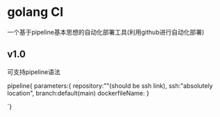 # golang CI

一个基于pipeline基本思想的自动化部署工具(利用github进行自动化部署)


## v1.0

可支持pipeline语法

pipeline{
      parameters:{
          repository:""(should be ssh link),
          ssh:"absolutely location",
          branch:default(main)
          dockerfileName:
}



`}